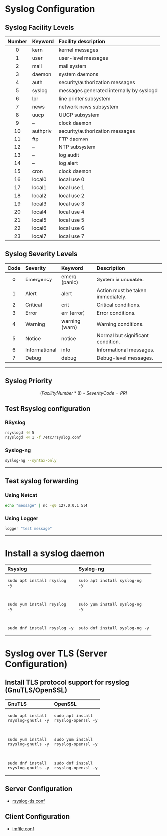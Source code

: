 # Syslog Configuration
## Syslog Facility Levels

| Number 	| Keyword  	| Facility description                     	|
| :-----:	| :--------	| :----------------------------------------	|
| 0      	| kern     	| kernel messages                          	|
| 1      	| user     	| user-level messages                      	|
| 2      	| mail     	| mail system                              	|
| 3      	| daemon   	| system daemons                           	|
| 4      	| auth     	| security/authorization messages          	|
| 5      	| syslog   	| messages generated internally by syslogd 	|
| 6      	| lpr      	| line printer subsystem                   	|
| 7      	| news     	| network news subsystem                   	|
| 8      	| uucp     	| UUCP subsystem                           	|
| 9      	| –        	| clock daemon                             	|
| 10     	| authpriv 	| security/authorization messages          	|
| 11     	| ftp      	| FTP daemon                               	|
| 12     	| –        	| NTP subsystem                            	|
| 13     	| –        	| log audit                                	|
| 14     	| –        	| log alert                                	|
| 15     	| cron     	| clock daemon                             	|
| 16     	| local0   	| local use 0                             	|
| 17     	| local1   	| local use 1                             	|
| 18     	| local2   	| local use 2                             	|
| 19     	| local3   	| local use 3                             	|
| 20     	| local4   	| local use 4                             	|
| 21     	| local5   	| local use 5                             	|
| 22     	| local6   	| local use 6                             	|
| 23     	| local7   	| local use 7                             	|

## Syslog Severity Levels

| Code 	| Severity      	| Keyword        	| Description                       	|
| :---:	| :--------------	| :--------------	| :----------------------------------	|
| 0    	| Emergency     	| emerg (panic)  	| System is unusable.               	|
| 1    	| Alert         	| alert          	| Action must be taken immediately. 	|
| 2    	| Critical      	| crit           	| Critical conditions.              	|
| 3    	| Error         	| err (error)    	| Error conditions.                 	|
| 4    	| Warning       	| warning (warn) 	| Warning conditions.               	|
| 5    	| Notice        	| notice         	| Normal but significant condition. 	|
| 6    	| Informational 	| info           	| Informational messages.           	|
| 7    	| Debug         	| debug          	| Debug-level messages.             	|
---

## Syslog Priority
```math
(FacilityNumber * 8) + SeverityCode = PRI
```

## Test Rsyslog configuration
### RSyslog
```bash
rsyslogd -N 5
rsyslogd -N 1 -f /etc/rsyslog.conf
```
### Syslog-ng
```bash
syslog-ng --syntax-only
```
---

## Test syslog forwarding
### Using Netcat
```bash
echo "message" | nc -q0 127.0.0.1 514
```

### Using Logger
```bash
logger "test message"
```
---

# Install a syslog daemon
| Rsyslog | Syslog-ng |
| :----- | :------ |
| <pre lang=bash>sudo apt install rsyslog -y</pre><br><pre lang=bash>sudo yum install rsyslog -y</pre></br><pre lang=bash>sudo dnf install rsyslog -y</pre> | <pre lang=bash>sudo apt install syslog-ng -y</pre><br><pre lang=bash>sudo yum install syslog-ng -y</pre></br><pre lang=bash>sudo dnf install syslog-ng -y</pre> |

# Syslog over TLS (Server Configuration)
## Install TLS protocol support for rsyslog (GnuTLS/OpenSSL)
| GnuTLS | OpenSSL |
| :----- | :------ |
| <pre lang=bash>sudo apt install rsyslog-gnutls -y</pre><br><pre lang=bash>sudo yum install rsyslog-gnutls -y</pre></br><pre lang=bash>sudo dnf install rsyslog-gnutls -y</pre> | <pre lang=bash>sudo apt install rsyslog-openssl -y</pre><br><pre lang=bash>sudo yum install rsyslog-openssl -y</pre></br><pre lang=bash>sudo dnf install rsyslog-openssl -y</pre> |

## Server Configuration
- [rsyslog-tls.conf](rsyslog/rsyslog.d/rsyslog-tls.conf)

## Client Configuration
- [imfile.conf](rsyslog/rsyslog.d/imfile.conf)

